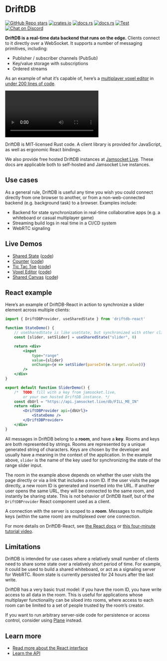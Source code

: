 # DriftDB

[![GitHub Repo stars](https://img.shields.io/github/stars/drifting-in-space/driftdb?style=social)](https://github.com/drifting-in-space/driftdb)
[![crates.io](https://img.shields.io/crates/v/driftdb.svg)](https://crates.io/crates/driftdb)
[![docs.rs](https://img.shields.io/badge/rust-docs-brightgreen)](https://docs.rs/driftdb/)
[![docs.rs](https://img.shields.io/badge/client-docs-brightgreen)](https://driftdb.com/)
[![Test](https://github.com/drifting-in-space/driftdb/actions/workflows/test.yml/badge.svg)](https://github.com/drifting-in-space/driftdb/actions/workflows/test.yml)
[![Chat on Discord](https://img.shields.io/static/v1?label=chat&message=discord&color=404eed)](https://discord.gg/N5sEpsuhh9)

**DriftDB is a real-time data backend that runs on the edge.** Clients connect to it directly over a WebSocket. It supports a number of messaging primitives, including:

- Publisher / subscriber channels (PubSub)
- Key/value storage with subscriptions
- Ordered streams

As an example of what it’s capable of, here’s a [multiplayer voxel editor](https://demos.driftdb.com/voxel) in [under 200 lines of code](https://github.com/drifting-in-space/driftdb/blob/main/js-pkg/apps/demos/src/pages/voxel.tsx).

<div style={{display: "flex", flexDirection: "row", justifyContent: "center", margin: 25}}>
<video controls autoplay style={{maxWidth: "100%"}}>
  <source src="/driftdb-voxel.webm" type="video/webm" />
  <source src="/driftdb-voxel.mp4" type="video/mp4" />
</video>
</div>

DriftDB is MIT-licensed Rust code. A client library is provided for JavaScript, as well as ergonomic React bindings.

We also provide free hosted DriftDB instances at <a href="https://jamsocket.live">Jamsocket Live</a>. These docs are applicable both to self-hosted and Jamsocket Live instances.

## Use cases

As a general rule, DriftDB is useful any time you wish you could connect directly from one browser to another, or from a non-web-connected backend (e.g. background task) to a browser. Examples include:

- Backend for state synchronization in real-time collaborative apps (e.g. a whiteboard or casual multiplayer game)
- Streaming build logs in real time in a CI/CD system
- WebRTC signaling

## Live Demos

- [Shared State](https://demos.driftdb.com/state) ([code](https://github.com/drifting-in-space/driftdb/blob/main/js-pkg/demos/src/pages/shared-canvas.tsx))
- [Counter](https://demos.driftdb.com/counter) ([code](https://github.com/drifting-in-space/driftdb/blob/main/js-pkg/demos/src/pages/counter.tsx))
- [Tic Tac Toe](https://demos.driftdb.com/tictactoe) ([code](https://github.com/drifting-in-space/driftdb/blob/main/js-pkg/demos/src/pages/tictactoe.tsx))
- [Voxel Editor](https://demos.driftdb.com/voxel) ([code](https://github.com/drifting-in-space/driftdb/blob/main/js-pkg/demos/src/pages/voxel.tsx))
- [Shared Canvas](https://demos.driftdb.com/shared-canvas) ([code](https://github.com/drifting-in-space/driftdb/blob/main/js-pkg/demos/src/pages/shared-canvas.tsx))

## React example

Here’s an example of DriftDB-React in action to synchronize a slider element across multiple clients:

```jsx
import { DriftDBProvider, useSharedState } from 'driftdb-react'

function StateDemo() {
    // useSharedState is like useState, but synchronized with other clients.
    const [slider, setSlider] = useSharedState("slider", 0)

    return <div>
        <input
            type="range"
            value={slider}
            onChange={e => setSlider(parseInt(e.target.value))}
        />
    </div>
}

export default function SliderDemo() {
    /*  TODO: fill with a key from jamsocket.live,
        or your own hosted DriftDB instance. */
    const dbUrl = "https://api.jamsocket.live/db/FILL_ME_IN"
    return <div>
        <DriftDBProvider api={dbUrl}>
            <StateDemo />
        </DriftDBProvider>
    </div>
}
```

All messages in DriftDB belong to a **room**, and have a **key**. Rooms and keys are both represented by strings. Rooms are represented by a unique generated string of characters. Keys are chosen by the developer and usually have a meaning in the context of the application. In the example above, `slider` is the name of the key used for synchronizing the state of the range slider input.

The room in the example above depends on whether the user visits the page directly or via a link that includes a room ID. If the user visits the page directly, a new room ID is generated and inserted into the URL. If another user opens the same URL, they will be connected to the same room, and instantly be sharing state. This is not behavior of DriftDB itself, but of the `DriftDBProvider` React component used as a client.

A connection with the server is scoped to a **room**. Messages to multiple keys (within the same room) are multiplexed over one connection.

For more details on DriftDB-React, see [the React docs](/docs/react) or [this four-minute tutorial video](https://www.youtube.com/watch?v=ktb6HUZlyJs).

## Limitations

DriftDB is intended for use cases where a relatively small number of clients need to share some state over a relatively short period of time. For example, it could be used to build a shared whiteboard, or act as a signaling server for WebRTC. Room state is currently persisted for 24 hours after the last write.

DriftDB has a very basic trust model: if you have the room ID, you have write access to all data in the room. This is useful for applications whose multiplayer functionality can be siloed into rooms, where access to each room can be limited to a set of people trusted by the room’s creator.

If you want to run arbitrary server-side code for persistence or access control, consider using [Plane](https://plane.dev/) instead.

## Learn more

- [Read more about the React interface](/docs/react)
- [Learn the API](/docs/api)

